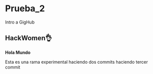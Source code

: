 # Prueba_2
Intro a GigHub

## HackWomen👌
**Hola Mundo**

Esta es una rama experimental 
haciendo dos commits 
haciendo tercer commit 
